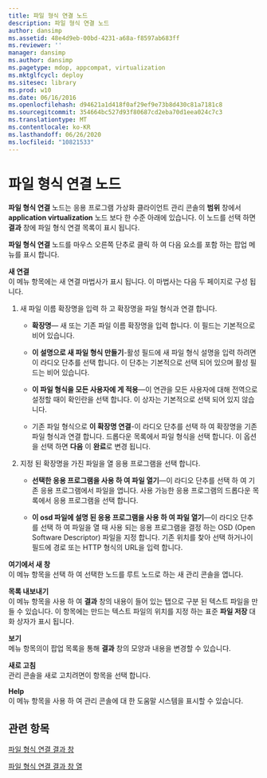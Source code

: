 ```yaml
---
title: 파일 형식 연결 노드
description: 파일 형식 연결 노드
author: dansimp
ms.assetid: 48e4d9eb-00bd-4231-a68a-f8597ab683ff
ms.reviewer: ''
manager: dansimp
ms.author: dansimp
ms.pagetype: mdop, appcompat, virtualization
ms.mktglfcycl: deploy
ms.sitesec: library
ms.prod: w10
ms.date: 06/16/2016
ms.openlocfilehash: d94621a1d418f0af29ef9e73b8d430c81a7181c8
ms.sourcegitcommit: 354664bc527d93f80687cd2eba70d1eea024c7c3
ms.translationtype: MT
ms.contentlocale: ko-KR
ms.lasthandoff: 06/26/2020
ms.locfileid: "10821533"
---
```

# 파일 형식 연결 노드


**파일 형식 연결** 노드는 응용 프로그램 가상화 클라이언트 관리 콘솔의 **범위** 창에서 **application virtualization** 노드 보다 한 수준 아래에 있습니다. 이 노드를 선택 하면 **결과** 창에 파일 형식 연결 목록이 표시 됩니다.

**파일 형식 연결** 노드를 마우스 오른쪽 단추로 클릭 하 여 다음 요소를 포함 하는 팝업 메뉴를 표시 합니다.

<a href="" id="new-association"></a>**새 연결**  
이 메뉴 항목에는 새 연결 마법사가 표시 됩니다. 이 마법사는 다음 두 페이지로 구성 됩니다.

1.  새 파일 이름 확장명을 입력 하 고 확장명을 파일 형식과 연결 합니다.

    -   **확장명**— 새 또는 기존 파일 이름 확장명을 입력 합니다. 이 필드는 기본적으로 비어 있습니다.

    -   **이 설명으로 새 파일 형식 만들기**-활성 필드에 새 파일 형식 설명을 입력 하려면이 라디오 단추를 선택 합니다. 이 단추는 기본적으로 선택 되어 있으며 활성 필드는 비어 있습니다.

    -   **이 파일 형식을 모든 사용자에 게 적용**—이 연관을 모든 사용자에 대해 전역으로 설정할 때이 확인란을 선택 합니다. 이 상자는 기본적으로 선택 되어 있지 않습니다.

    -   기존 파일 형식으로 **이 확장명 연결**-이 라디오 단추를 선택 하 여 확장명을 기존 파일 형식과 연결 합니다. 드롭다운 목록에서 파일 형식을 선택 합니다. 이 옵션을 선택 하면 **다음** 이 **완료**로 변경 됩니다.

2.  지정 된 확장명을 가진 파일을 열 응용 프로그램을 선택 합니다.

    -   **선택한 응용 프로그램을 사용 하 여 파일 열기**—이 라디오 단추를 선택 하 여 기존 응용 프로그램에서 파일을 엽니다. 사용 가능한 응용 프로그램의 드롭다운 목록에서 응용 프로그램을 선택 합니다.

    -   **이 osd 파일에 설명 된 응용 프로그램을 사용 하 여 파일 열기**—이 라디오 단추를 선택 하 여 파일을 열 때 사용 되는 응용 프로그램을 결정 하는 OSD (Open Software Descriptor) 파일을 지정 합니다. 기존 위치를 찾아 선택 하거나이 필드에 경로 또는 HTTP 형식의 URL을 입력 합니다.

<a href="" id="new-window-from-here"></a>**여기에서 새 창**  
이 메뉴 항목을 선택 하 여 선택한 노드를 루트 노드로 하는 새 관리 콘솔을 엽니다.

<a href="" id="export-list"></a>**목록 내보내기**  
이 메뉴 항목을 사용 하 여 **결과** 창의 내용이 들어 있는 탭으로 구분 된 텍스트 파일을 만들 수 있습니다. 이 항목에는 만드는 텍스트 파일의 위치를 지정 하는 표준 **파일 저장** 대화 상자가 표시 됩니다.

<a href="" id="view"></a>**보기**  
메뉴 항목의이 팝업 목록을 통해 **결과** 창의 모양과 내용을 변경할 수 있습니다.

<a href="" id="refresh"></a>**새로 고침**  
관리 콘솔을 새로 고치려면이 항목을 선택 합니다.

<a href="" id="help"></a>**Help**  
이 메뉴 항목을 사용 하 여 관리 콘솔에 대 한 도움말 시스템을 표시할 수 있습니다.

## 관련 항목


[파일 형식 연결 결과 창](file-type-association-results-pane.md)

[파일 형식 연결 결과 창 열](file-type-association-results-pane-columns.md)

 

 





